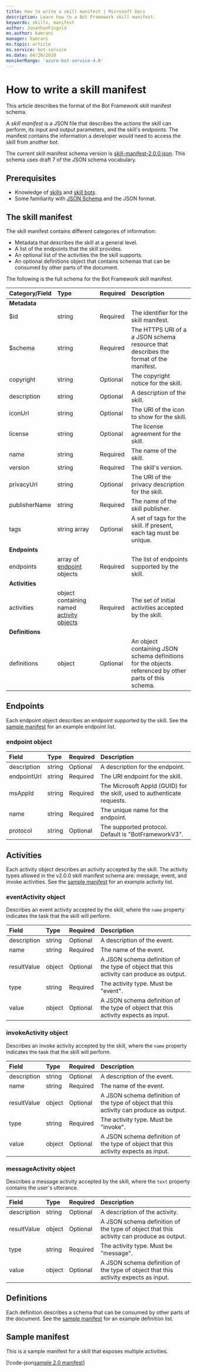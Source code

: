 ```yaml
---
title: How to write a skill manifest | Microsoft Docs
description: Learn how to a Bot Framework skill manifest.
keywords: skills, manifest
author: JonathanFingold
ms.author: kamrani
manager: kamrani
ms.topic: article
ms.service: bot-service
ms.date: 04/20/2020
monikerRange: 'azure-bot-service-4.0'
---
```


# How to write a skill manifest

This article describes the format of the Bot Framework skill manifest schema.

A _skill manifest_ is a JSON file that describes the actions the skill can perform, its input and output parameters, and the skill's endpoints. The manifest contains the information a developer would need to access the skill from another bot.

The current skill manifest schema version is [skill-manifest-2.0.0.json](https://schemas.botframework.com/schemas/skills/skill-manifest-2.0.0.json).
This schema uses draft 7 of the JSON schema vocabulary.

## Prerequisites

- Knowledge of [skills](skills-conceptual.md) and [skill bots](skills-about-skill-bots.md).
- Some familiarity with [JSON Schema](http://json-schema.org/) and the JSON format.

## The skill manifest

The skill manifest contains different categories of information:

- Metadata that describes the skill at a general level.
- A list of the endpoints that the skill provides.
- An optional list of the activities the the skill supports.
- An optional definitions object that contains schemas that can be consumed by other parts of the document.

The following is the full schema for the Bot Framework skill manifest.

| Category/Field | Type | Required | Description |
|:-|:-|:-|:-|
| **Metadata**
| $id | string | Required | The identifier for the skill manifest. |
| $schema | string | Required | The HTTPS URI of a a JSON schema resource that describes the format of the manifest. |
| copyright | string | Optional | The copyright notice for the skill. |
| description | string | Optional | A description of the skill. |
| iconUrl | string | Optional | The URI of the icon to show for the skill. |
| license | string | Optional | The license agreement for the skill. |
| name | string | Required | The name of the skill. |
| version | string | Required | The skill's version. |
| privacyUrl | string | Optional | The URI of the privacy description for the skill. |
| publisherName | string | Required | The name of the skill publisher. |
| tags | string array | Optional | A set of tags for the skill. If present, each tag must be unique. |
| **Endpoints**
| endpoints | array of [endpoint](#endpoint-object) objects | Required | The list of endpoints supported by the skill. |
| **Activities**
| activities | object containing named [activity objects](#activities) | Required | The set of initial activities accepted by the skill. |
| **Definitions**
| definitions | object | Optional | An object containing JSON schema definitions for the objects referenced by other parts of this schema. |

## Endpoints

Each endpoint object describes an endpoint supported by the skill.
See the [sample manifest](#sample-manifest) for an example endpoint list.

### endpoint object

| Field | Type | Required | Description
|:-|:-|:-|:-
| description | string | Optional | A description for the endpoint.
| endpointUrl | string | Required | The URI endpoint for the skill.
| msAppId | string | Required | The Microsoft AppId (GUID) for the skill, used to authenticate requests.
| name | string | Required | The unique name for the endpoint.
| protocol | string | Optional | The supported protocol. Default is "BotFrameworkV3".

## Activities

Each activity object describes an activity accepted by the skill.
The activity types allowed in the v2.0.0 skill manifest schema are: message, event, and invoke activities.
See the [sample manifest](#sample-manifest) for an example activity list.

### eventActivity object

Describes an event activity accepted by the skill, where the `name` property indicates the task that the skill will perform.

| Field | Type | Required | Description
|:-|:-|:-|:-
| description | string | Optional | A description of the event.
| name | string | Required | The name of the event.
| resultValue | object | Optional | A JSON schema definition of the type of object that this activity can produce as output.
| type | string | Required | The activity type. Must be "event".
| value | object | Optional | A JSON schema definition of the type of object that this activity expects as input.

### invokeActivity object

Describes an invoke activity accepted by the skill, where the `name` property indicates the task that the skill will perform.

| Field | Type | Required | Description |
|:-|:-|:-|:-|
| description | string | Optional | A description of the event.
| name | string | Required | The name of the event.
| resultValue | object | Optional | A JSON schema definition of the type of object that this activity can produce as output.
| type | string | Required | The activity type. Must be "invoke".
| value | object | Optional | A JSON schema definition of the type of object that this activity expects as input.

### messageActivity object

Describes a message activity accepted by the skill, where the `text` property contains the user's utterance.

| Field | Type | Required | Description |
|:-|:-|:-|:-|
| description | string | Optional | A description of the activity.
| resultValue | object | Optional | A JSON schema definition of the type of object that this activity can produce as output.
| type | string | Required | The activity type. Must be "message".
| value | object | Optional | A JSON schema definition of the type of object that this activity expects as input.

## Definitions

Each definition describes a schema that can be consumed by other parts of the document.
See the [sample manifest](#sample-manifest) for an example definition list.

## Sample manifest

This is a sample manifest for a skill that exposes multiple activities.

[!code-json[sample 2.0 manifest](~/../botframework-sdk/schemas/skills/samples/complex-skillmanifest-2.0.0.json)]
